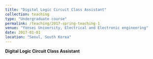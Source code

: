 ```yaml
---
title: "Digital Logic Circuit Class Assistant"
collection: teaching
type: "Undergraduate course"
permalink: /teaching/2017-spring-teaching-1
venue: "Yonsei University, Electrical and Electronic engineering"
date: 2017-01-01
location: "Seoul, South Korea"
---
```


**Digital Logic Circuit Class Assistant**

